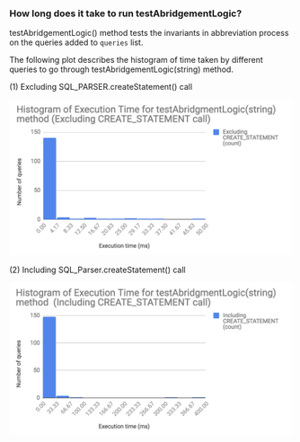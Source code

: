 ### How long does it take to run testAbridgementLogic?

testAbridgementLogic() method tests the invariants in abbreviation process on the queries added to `queries` list. 

The following plot describes the histogram of time taken by different queries to go through testAbridgementLogic(string) method.


(1) Excluding SQL_PARSER.createStatement() call

![plot 1](https://github.com/phd1994/query-abbreviation-notes/blob/master/images/testTimeExCreateStatement.png "Test execution time excluding createStatement() call")

(2) Including SQL_Parser.createStatement() call

![plot 2](https://github.com/phd1994/query-abbreviation-notes/blob/master/images/testTimeIncCreateStatement.png "Test execution time including createStatement() call")

